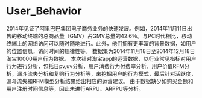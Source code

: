 # User_Behavior
2014年见证了阿里巴巴集团电子商务业务的快速发展。例如，2014年11月11日出售的移动终端的总商品量（GMV）占GMV总量的42.6％。与PC时代相比，移动终端上的网络访问可以随时随地进行。此外，他们拥有更丰富的背景数据，如用户的位置信息，访问时间的规律性等。
数据集为2014年11月18日至2014年12月18日淘宝10000用户行为数据。
本次针对淘宝app的运营数据，以行业常见指标对用户行为进行分析，包括日pv,uv分析，用户消费行为付费率分析，用户价值RFM分析，漏斗流失分析和复购行为分析等，来挖掘用户的行为模式，最后针对活跃度，漏斗流失和RFM模型分析结果给出相应的运营建议。
由于数据缺少如购买金额和用户注册时间信息等，因此未进行ARPU、ARPPU等分析。
